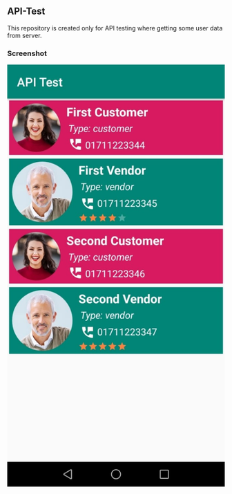 ## API-Test
This repository is created only for API testing where getting some user data from server.
### Screenshot
![Screenshot Image](https://github.com/almasud/API-Test/blob/master/screenshot.jpeg)
